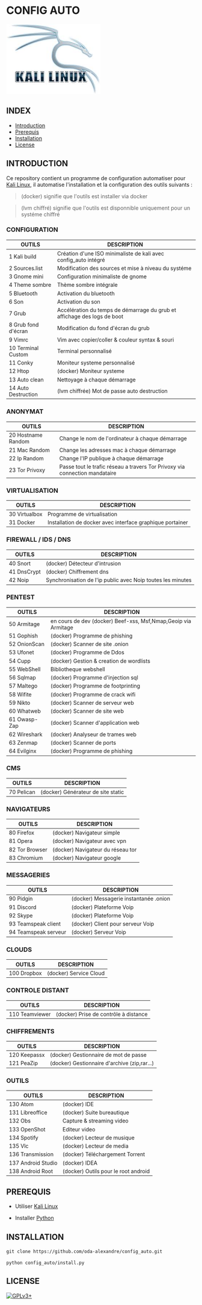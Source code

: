 # CONFIG AUTO

![kali linux](https://raw.githubusercontent.com/oda-alexandre/config_auto/master/img/logo-kali.png)
## INDEX

- [Introduction](#INTRODUCTION)
- [Prerequis](#PREREQUIS)
- [Installation](#INSTALLATION)
- [License](#LICENSE)


## INTRODUCTION

Ce repository contient un programme de configuration automatiser pour [Kali Linux](https://www.kali.org/), il automatise l'installation et la configuration des outils suivants :

> (docker) signifie que l'outils est installer via docker

> (lvm chiffré) signifie que l'outils est disponnible uniquement pour un systéme chiffré

### CONFIGURATION

OUTILS              | DESCRIPTION
--------------------|----------------------------------------------------------------------------------
1 Kali build        | Création d'une ISO minimaliste de kali avec config_auto intégré
2 Sources.list      | Modification des sources et mise à niveau du systéme
3 Gnome mini        | Configuration minimaliste de gnome
4 Theme sombre      | Thème sombre intégrale
5 Bluetooth         | Activation du bluetooth
6 Son               | Activation du son
7 Grub              | Accélération du temps de démarrage du grub et affichage des logs de boot
8 Grub fond d'écran | Modification du fond d'écran du grub
9 Vimrc             | Vim avec copier/coller & couleur syntax & souri
10 Terminal Custom  | Terminal personnalisé
11 Conky            | Moniteur systeme personnalisé
12 Htop             | (docker) Moniteur systeme
13 Auto clean       | Nettoyage à chaque démarrage
14 Auto Destruction | (lvm chiffrée) Mot de passe auto destruction

### ANONYMAT

OUTILS              | DESCRIPTION
--------------------|----------------------------------------------------------
20 Hostname Random  | Change le nom de l'ordinateur à chaque démarrage
21 Mac Random       | Change les adresses mac à chaque démarrage
22 Ip Random        | Change l'IP publique à chaque démarrage
23 Tor Privoxy      | Passe tout le trafic réseau a travers Tor Privoxy via connection mandataire

### VIRTUALISATION

OUTILS              | DESCRIPTION
--------------------|----------------------------------------------------------
30 Virtualbox       | Programme de virtualisation
31 Docker           | Installation de docker avec interface graphique portainer

### FIREWALL / IDS / DNS

OUTILS              | DESCRIPTION
--------------------|----------------------------------------------------------
40 Snort            | (docker) Détecteur d'intrusion
41 DnsCrypt         | (docker) Chiffrement dns
42 Noip             | Synchronisation de l'ip public avec Noip toutes les minutes

### PENTEST

OUTILS              | DESCRIPTION
--------------------|----------------------------------------------------------
50 Armitage         | en cours de dev (docker) Beef-xss, Msf,Nmap,Geoip via Armitage
51 Gophish          | (docker) Programme de phishing
52 OnionScan        | (docker) Scanner de site .onion
53 Ufonet           | (docker) Programme de Ddos
54 Cupp             | (docker) Gestion & creation de wordlists
55 WebShell         | Bibliotheque webshell
56 Sqlmap           | (docker) Programme d'injection sql
57 Maltego          | (docker) Programme de footprinting
58 Wifite           | (docker) Programme de crack wifi
59 Nikto            | (docker) Scanner de serveur web
60 Whatweb          | (docker) Scanner de site web
61 Owasp-Zap        | (docker) Scanner d'application web
62 Wireshark        | (docker) Analyseur de trames web
63 Zenmap           | (docker) Scanner de ports
64 Evilginx         | (docker) Programme de phishing

### CMS

OUTILS              | DESCRIPTION
--------------------|----------------------------------------------------------
70 Pelican          | (docker) Générateur de site static

### NAVIGATEURS

OUTILS              | DESCRIPTION
--------------------|----------------------------------------------------------
80 Firefox          | (docker) Navigateur simple
81 Opera            | (docker) Navigateur avec vpn
82 Tor Browser      | (docker) Navigateur du réseau tor
83 Chromium         | (docker) Navigateur google

### MESSAGERIES

OUTILS              | DESCRIPTION
--------------------|----------------------------------------------------------
90 Pidgin           | (docker) Messagerie instantanée .onion
91 Discord          | (docker) Plateforme Voip
92 Skype            | (docker) Plateforme Voip
93 Teamspeak client | (docker) Client pour serveur Voip
94 Teamspeak serveur| (docker) Serveur Voip

### CLOUDS

OUTILS              | DESCRIPTION
--------------------|----------------------------------------------------------
100 Dropbox         | (docker) Service Cloud

### CONTROLE DISTANT

OUTILS              | DESCRIPTION
--------------------|----------------------------------------------------------
110 Teamviewer      | (docker) Prise de contrôle à distance

### CHIFFREMENTS

OUTILS              | DESCRIPTION
--------------------|----------------------------------------------------------
120 Keepassx        | (docker) Gestionnaire de mot de passe
121 PeaZip          | (docker) Gestionnaire d'archive (zip,rar...)

### OUTILS

OUTILS              | DESCRIPTION
--------------------|----------------------------------------------------------
130 Atom            | (docker) IDE
131 Libreoffice     | (docker) Suite bureautique
132 Obs             | Capture & streaming video
133 OpenShot        | Editeur video
134 Spotify         | (docker) Lecteur de musique
135 Vlc             | (docker) Lecteur de media
136 Transmission    | (docker) Téléchargement Torrent
137 Android Studio  | (docker) IDEA
138 Android Root    | (docker) Outils pour le root android


## PREREQUIS

- Utiliser [Kali Linux](https://www.kali.org/)

- Installer [Python](https://www.python.org/)


## INSTALLATION

```
git clone https://github.com/oda-alexandre/config_auto.git
```
```
python config_auto/install.py
```


## LICENSE

[![GPLv3+](http://gplv3.fsf.org/gplv3-127x51.png)](https://github.com/oda-alexandre/config_auto/blob/master/LICENSE)
